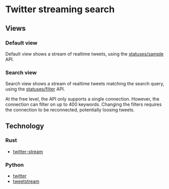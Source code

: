 # Twitter streaming search

## Views

### Default view

Default view shows a stream of realtime tweets,
using the [statuses/sample](https://developer.twitter.com/en/docs/tweets/sample-realtime/api-reference/get-statuses-sample) API.

### Search view

Search view shows a stream of realtime tweets matching the search query,
using the [statuses/filter](https://developer.twitter.com/en/docs/tweets/filter-realtime/overview/statuses-filter) API.

At the free level, the API only supports a single connection.
However, the connection can filter on up to 400 keywords.
Changing the filters requires the connection to be reconnected,
potentially loosing tweets.

## Technology

### Rust

- [twitter-stream](https://crates.io/crates/twitter-stream)

### Python

- [twitter](https://pypi.org/project/twitter/)
- [tweetstream](https://pypi.org/project/tweetstream/)

